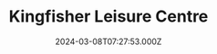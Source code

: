 ---
date: 2024-03-08T07:27:53.000Z
title: Kingfisher Leisure Centre
latitude: 52.03620184015773
longitude: 0.7340587308937416
category: checkin
---